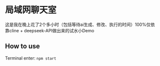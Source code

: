 # 局域网聊天室

这是我在晚上花了2个多小时（包括等待ai生成、修改、执行的时间）100%仅依靠cline + deepseek-API做出来的试水小Demo

## How to use

Terminal enter: `npm start`
